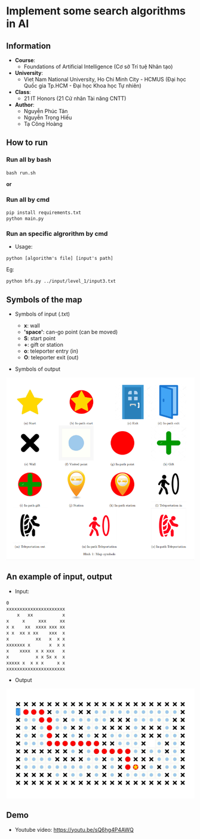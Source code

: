 # Implement some search algorithms in AI

## Information
* **Course**: 
    - Foundations of Artificial Intelligence 
    (Cơ sở Trí tuệ Nhân tạo)
* **University**: 
    - Viet Nam National University, Ho Chi Minh City - HCMUS 
    (Đại học Quốc gia Tp.HCM - Đại học Khoa học Tự nhiên)
*  **Class**: 
    - 21 IT Honors 
    (21 Cử nhân Tài năng CNTT)
* **Author**: 
    - Nguyễn Phúc Tân
    - Nguyễn Trọng Hiếu
    - Tạ Công Hoàng

## How to run
### Run  all by bash
```
bash run.sh
```
**or**
### Run all by cmd
```
pip install requirements.txt
python main.py
```

### Run an specific algrorithm by cmd
* Usage: 
```
python [algorithm's file] [input's path]
```
Eg: 
```
python bfs.py ../input/level_1/input3.txt
```

## Symbols of the map
* Symbols of input (.txt)
    * **x**: wall
    * **'space'**: can-go point (can be moved)
    * **S**: start point
    * **+**: gift or station 
    * **o**: teleporter entry (in)
    * **O**:  teleporter exit (out)

* Symbols of output

![All symbols](Assets/Map-symbols.png)

## An example of input, output
* Input:
```
0
xxxxxxxxxxxxxxxxxxxxxx
    x   xx           x
x     x     xxx     xx
x x    xx  xxxx xxx xx
x x  xx x xx    xxx  x
x          xx   x  x x
xxxxxxx x       x  x x
x    xxxx  x x xxx   x
x          x x Sx x  x
xxxxx x  x x x     x x
xxxxxxxxxxxxxxxxxxxxxx
```
* Output

![output eg image](Assets/eg-input-output/level_1-output1-bfs.jpg)

## Demo
- Youtube video: https://youtu.be/sQ6hg4P4AWQ